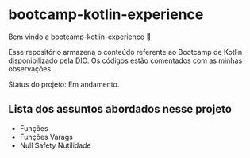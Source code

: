 # bootcamp-kotlin-experience

Bem vindo a bootcamp-kotlin-experience :tada:

Esse repositório armazena o conteúdo referente ao Bootcamp de Kotlin disponibilizado pela DIO.
Os códigos estão comentados com as minhas observações.

Status do projeto: Em andamento.

## Lista dos assuntos abordados nesse projeto

- Funções
- Funções Varags
- Null Safety Nutilidade
